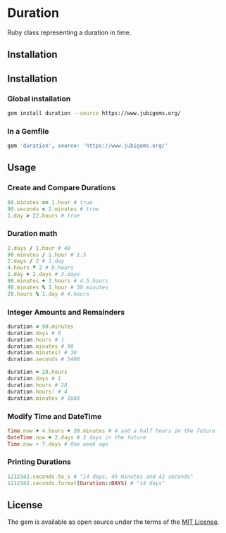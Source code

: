 # Duration

Ruby class representing a duration in time.

## Installation

## Installation

### Global installation

```zsh
gem install duration --source https://www.jubigems.org/
```

### In a Gemfile

```ruby
gem 'duration', source: 'https://www.jubigems.org/'
```

## Usage

### Create and Compare Durations

```ruby
60.minutes == 1.hour # true
90.seconds < 2.minutes # true
1.day > 22.hours # true
```

### Duration math

```ruby
2.days / 1.hour # 48
90.minutes / 1.hour # 1.5
2.days / 2 # 1.day
4.hours * 2 # 8.hours
1.day + 2.days # 3.days
90.minutes + 3.hours # 4.5.hours
90.minutes % 1.hour # 30.minutes
28.hours % 1.day # 4.hours
```

### Integer Amounts and Remainders

```ruby
duration = 90.minutes
duration.days # 0
duration.hours # 1
duration.minutes # 90
duration.minutes! # 30
duration.seconds # 5400

duration = 28.hours
duration.days # 1
duration.hours # 28
duration.hours! # 4
duration.minutes # 1680
```

### Modify Time and DateTime

```ruby
Time.now + 4.hours + 30.minutes # 4 and a half hours in the future
DateTime.now + 2.days # 2 days in the future
Time.now - 7.days # One week ago
```

### Printing Durations

```ruby
1212342.seconds.to_s # "14 days, 45 minutes and 42 seconds"
1212342.seconds.format(Duration::DAYS) # "14 days"
```

## License

The gem is available as open source under the terms of the [MIT License](https://opensource.org/licenses/MIT).
